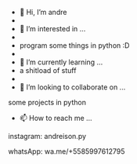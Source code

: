 - 👋 Hi, I’m andre
- 
- 👀 I’m interested in ...
- 
- program some things in python :D
- 
- 🌱 I’m currently learning ...
- a shitload of stuff
- 
- 💞️ I’m looking to collaborate on ...

some projects in python
- 📫 How to reach me ...

instagram: andreison.py

whatsApp: wa.me/+5585997612795

<!---
andrezinpy/andrezinpy is a ✨ special ✨ repository because its `README.md` (this file) appears on your GitHub profile.
You can click the Preview link to take a look at your changes.
--->
